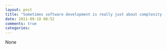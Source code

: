 ```yaml
---
layout: post
title: "Sometimes software development is really just about complexity management"
date: 2011-09-10 08:52
comments: true
categories: 
---
```


None

